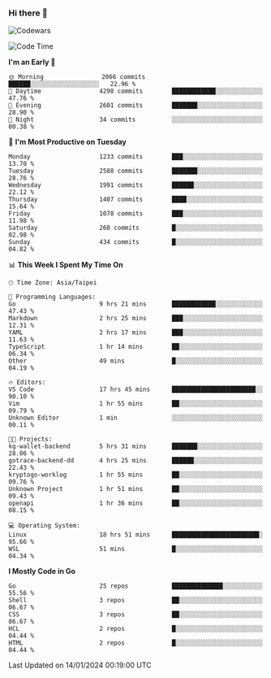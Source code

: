 ### Hi there 👋

![Codewars](https://www.codewars.com/users/omegaatt36/badges/small)

<!--START_SECTION:waka-->
![Code Time](http://img.shields.io/badge/Code%20Time-2%2C076%20hrs%2049%20mins-blue)

**I'm an Early 🐤** 

```text
🌞 Morning                2066 commits        ██████░░░░░░░░░░░░░░░░░░░   22.96 % 
🌆 Daytime                4298 commits        ████████████░░░░░░░░░░░░░   47.76 % 
🌃 Evening                2601 commits        ███████░░░░░░░░░░░░░░░░░░   28.90 % 
🌙 Night                  34 commits          ░░░░░░░░░░░░░░░░░░░░░░░░░   00.38 % 
```
📅 **I'm Most Productive on Tuesday** 

```text
Monday                   1233 commits        ███░░░░░░░░░░░░░░░░░░░░░░   13.70 % 
Tuesday                  2588 commits        ███████░░░░░░░░░░░░░░░░░░   28.76 % 
Wednesday                1991 commits        ██████░░░░░░░░░░░░░░░░░░░   22.12 % 
Thursday                 1407 commits        ████░░░░░░░░░░░░░░░░░░░░░   15.64 % 
Friday                   1078 commits        ███░░░░░░░░░░░░░░░░░░░░░░   11.98 % 
Saturday                 268 commits         █░░░░░░░░░░░░░░░░░░░░░░░░   02.98 % 
Sunday                   434 commits         █░░░░░░░░░░░░░░░░░░░░░░░░   04.82 % 
```


📊 **This Week I Spent My Time On** 

```text
🕑︎ Time Zone: Asia/Taipei

💬 Programming Languages: 
Go                       9 hrs 21 mins       ████████████░░░░░░░░░░░░░   47.43 % 
Markdown                 2 hrs 25 mins       ███░░░░░░░░░░░░░░░░░░░░░░   12.31 % 
YAML                     2 hrs 17 mins       ███░░░░░░░░░░░░░░░░░░░░░░   11.63 % 
TypeScript               1 hr 14 mins        ██░░░░░░░░░░░░░░░░░░░░░░░   06.34 % 
Other                    49 mins             █░░░░░░░░░░░░░░░░░░░░░░░░   04.19 % 

🔥 Editors: 
VS Code                  17 hrs 45 mins      ███████████████████████░░   90.10 % 
Vim                      1 hr 55 mins        ██░░░░░░░░░░░░░░░░░░░░░░░   09.79 % 
Unknown Editor           1 min               ░░░░░░░░░░░░░░░░░░░░░░░░░   00.11 % 

🐱‍💻 Projects: 
kg-wallet-backend        5 hrs 31 mins       ███████░░░░░░░░░░░░░░░░░░   28.06 % 
gotrace-backend-dd       4 hrs 25 mins       ██████░░░░░░░░░░░░░░░░░░░   22.43 % 
kryptogo-worklog         1 hr 55 mins        ██░░░░░░░░░░░░░░░░░░░░░░░   09.76 % 
Unknown Project          1 hr 51 mins        ██░░░░░░░░░░░░░░░░░░░░░░░   09.43 % 
openapi                  1 hr 36 mins        ██░░░░░░░░░░░░░░░░░░░░░░░   08.15 % 

💻 Operating System: 
Linux                    18 hrs 51 mins      ████████████████████████░   95.66 % 
WSL                      51 mins             █░░░░░░░░░░░░░░░░░░░░░░░░   04.34 % 
```

**I Mostly Code in Go** 

```text
Go                       25 repos            ██████████████░░░░░░░░░░░   55.56 % 
Shell                    3 repos             ██░░░░░░░░░░░░░░░░░░░░░░░   06.67 % 
CSS                      3 repos             ██░░░░░░░░░░░░░░░░░░░░░░░   06.67 % 
HCL                      2 repos             █░░░░░░░░░░░░░░░░░░░░░░░░   04.44 % 
HTML                     2 repos             █░░░░░░░░░░░░░░░░░░░░░░░░   04.44 % 
```




 Last Updated on 14/01/2024 00:19:00 UTC
<!--END_SECTION:waka-->

<!--
**omegaatt36/omegaatt36** is a ✨ _special_ ✨ repository because its `README.md` (this file) appears on your GitHub profile.

Here are some ideas to get you started:

- 🔭 I’m currently working on ...
- 🌱 I’m currently learning ...
- 👯 I’m looking to collaborate on ...
- 🤔 I’m looking for help with ...
- 💬 Ask me about ...
- 📫 How to reach me: ...
- 😄 Pronouns: ...
- ⚡ Fun fact: ...
-->
